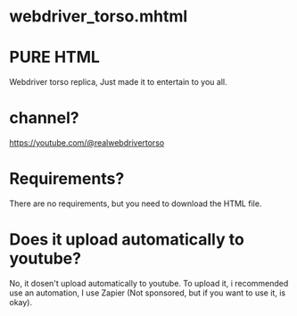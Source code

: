 # webdriver_torso.mhtml
# PURE HTML
Webdriver torso replica, Just made it to entertain to you all.
# channel?
https://youtube.com/@realwebdrivertorso
# Requirements?
There are no requirements, but you need to download the HTML file.
# Does it upload automatically to youtube?
No, it dosen't upload automatically to youtube. To upload it, i recommended use an automation, I use Zapier (Not sponsored, but if you want to use it, is okay).
